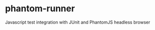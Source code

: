 phantom-runner
==============

Javascript test integration with JUnit and PhantomJS headless browser